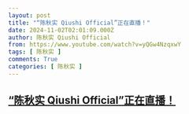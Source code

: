```yaml
---
layout: post
title: "“陈秋实 Qiushi Official”正在直播！"
date: 2024-11-02T02:01:09.000Z
author: 陈秋实 Qiushi Official
from: https://www.youtube.com/watch?v=yQGw4NzqxwY
tags: [ 陈秋实 ]
comments: True
categories: [ 陈秋实 ]
---
```

<!--1730512869000-->
[“陈秋实 Qiushi Official”正在直播！](https://www.youtube.com/watch?v=yQGw4NzqxwY)
------

<div>

</div>
